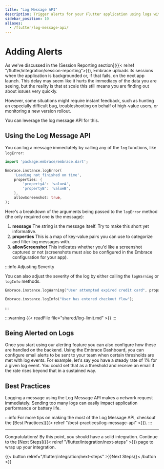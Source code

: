 ```yaml
---
title: "Log Message API"
description: Trigger alerts for your Flutter application using logs with the Embrace SDK
sidebar_position: 10
aliases:
  - /flutter/log-message-api/
---
```


# Adding Alerts

As we've discussed in the [Session Reporting section]({{< relref "/flutter/integration/session-reporting">}}), Embrace uploads its sessions when the application is backgrounded or, if that fails, on the next app launch.
This delay may seem like it hurts the immediacy of the data you are seeing, but the reality is that at scale this still means you are finding out about issues very quickly.

However, some situations might require instant feedback, such as hunting an especially difficult bug, troubleshooting on behalf of high-value users, or monitoring a new version rollout.

You can leverage the log message API for this.

## Using the Log Message API

You can log a message immediately by calling any of the `log` functions, like `logError`:

```dart
import 'package:embrace/embrace.dart';

Embrace.instance.logError(
	'Loading not finished on time',
	properties: {
		'propertyA': 'valueA', 
		'propertyB': 'valueB',
	},
	allowScreenshot: true,
);
```

Here's a breakdown of the arguments being passed to the `logError` method (the only required one is the message):

1. **message** The string is the message itself. Try to make this short yet informative.
1. **properties** This is a map of key-value pairs you can use to categorize and filter log messages with.
1. **allowScreenshot** This indicates whether you'd like a screenshot captured or not (screenshots must also be configured in the Embrace configuration for your app).

:::info Adjusting Severity

You can also adjust the severity of the log by either calling the `logWarning` or `logInfo` methods.

```dart
Embrace.instance.logWarning("User attempted expired credit card", props);

Embrace.instance.logInfo("User has entered checkout flow");
```
:::

:::warning
{{< readFile file="shared/log-limit.md" >}}
:::

## Being Alerted on Logs

Once you start using our alerting feature you can also configure how these are handled on the backend.
Using the Embrace Dashboard, you can configure email alerts to be sent to your team when certain thresholds are met with log events.
For example, let's say you have a steady rate of 1% for a given log event. You could set that as a threshold and receive an email if the rate rises beyond that in a sustained way.

## Best Practices

Logging a message using the Log Message API makes a network request immediately.
Sending too many logs can easily impact application performance or battery life.

:::info
For more tips on making the most of the Log Message API, checkout the [Best Practices]({{< relref "/best-practices/log-message-api" >}}).
:::

---

Congratulations! By this point, you should have a solid integration. Continue to the [Next Steps]({{< relref "/flutter/integration/next-steps" >}}) page to wrap up your integration.

{{< button relref="/flutter/integration/next-steps" >}}Next Steps{{< /button >}}


